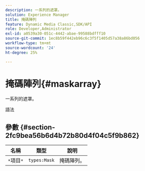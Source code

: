```yaml
---
description: 一系列的遮罩。
solution: Experience Manager
title: 掩碼陣列
feature: Dynamic Media Classic,SDK/API
role: Developer,Administrator
exl-id: a0539a30-051c-4442-abae-99588bdfff10
source-git-commit: 1ec8b59f442eb96c6c3f5f1405d57a38a86bd056
workflow-type: tm+mt
source-wordcount: '24'
ht-degree: 25%

---
```


# 掩碼陣列{#maskarray}

一系列的遮罩。

語法

## 參數 {#section-2fc9bea56b6d4b72b80d4f04c5f9b862}

| 名稱 | 類型 | 說明 |
|---|---|---|
| `*`項目`*` | `types:Mask` | 掩碼陣列。 |
